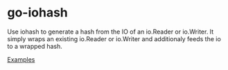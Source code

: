 # go-iohash
Use iohash to generate a hash from the IO of an io.Reader or io.Writer.
It simply wraps an existing io.Reader or io.Writer and additionaly feeds
the io to a wrapped hash.

[Examples](iohash_test.go)
